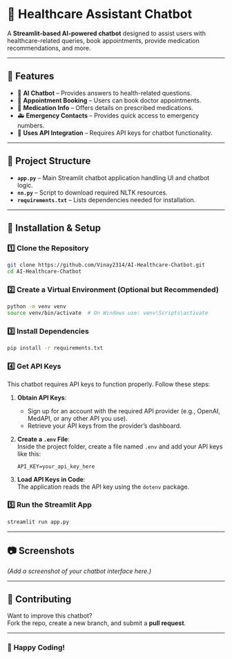 # 🏥 Healthcare Assistant Chatbot

A **Streamlit-based AI-powered chatbot** designed to assist users with healthcare-related queries, book appointments, provide medication recommendations, and more.

---

## 🚀 Features
- 💬 **AI Chatbot** – Provides answers to health-related questions.
- 📅 **Appointment Booking** – Users can book doctor appointments.
- 💊 **Medication Info** – Offers details on prescribed medications.
- 🚑 **Emergency Contacts** – Provides quick access to emergency numbers.
- 🔑 **Uses API Integration** – Requires API keys for chatbot functionality.

---

## 🔧 Project Structure
- **`app.py`** – Main Streamlit chatbot application handling UI and chatbot logic.
- **`nn.py`** – Script to download required NLTK resources.
- **`requirements.txt`** – Lists dependencies needed for installation.

---

## 🔧 Installation & Setup

### 1️⃣ Clone the Repository
```bash
git clone https://github.com/Vinay2314/AI-Healthcare-Chatbot.git
cd AI-Healthcare-Chatbot
```

### 2️⃣ Create a Virtual Environment (Optional but Recommended)
```bash
python -m venv venv
source venv/bin/activate  # On Windows use: venv\Scripts\activate
```

### 3️⃣ Install Dependencies
```bash
pip install -r requirements.txt
```

### 4️⃣ Get API Keys
This chatbot requires API keys to function properly. Follow these steps:

1. **Obtain API Keys**:  
   - Sign up for an account with the required API provider (e.g., OpenAI, MedAPI, or any other API you use).
   - Retrieve your API keys from the provider’s dashboard.

2. **Create a `.env` File**:  
   Inside the project folder, create a file named `.env` and add your API keys like this:
   ```env
   API_KEY=your_api_key_here
   ```
   
3. **Load API Keys in Code**:  
   The application reads the API key using the `dotenv` package.

### 5️⃣ Run the Streamlit App
```bash
streamlit run app.py
```

---

## 📷 Screenshots
*(Add a screenshot of your chatbot interface here.)*

---

## 🤝 Contributing
Want to improve this chatbot?  
Fork the repo, create a new branch, and submit a **pull request**.

---

### 🚀 **Happy Coding!**
